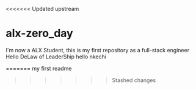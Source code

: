 <<<<<<< Updated upstream
# alx-zero_day
I'm now a ALX Student, this is my first repository as a full-stack engineer
Hello DeLaw of LeaderShip
hello nkechi

=======
my first readme
>>>>>>> Stashed changes
